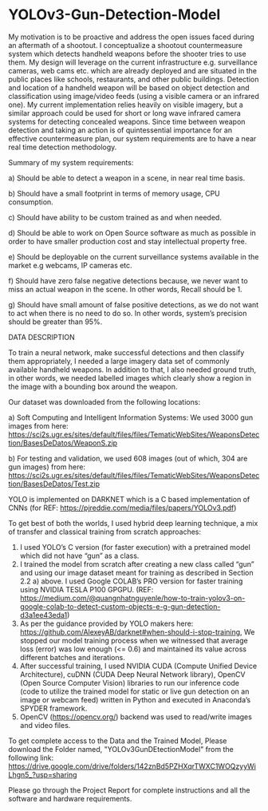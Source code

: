# YOLOv3-Gun-Detection-Model

My motivation is to be proactive and address the open issues faced during an aftermath of a shootout. I conceptualize a shootout countermeasure system which detects handheld weapons before the shooter tries to use them. My design will leverage on the current infrastructure e.g. surveillance cameras, web cams etc. which are already deployed and are situated in the public places like schools, restaurants, and other public buildings. Detection and location of a handheld weapon will be based on object detection and classification using image/video feeds (using a visible camera or an infrared one). My current implementation relies heavily on visible imagery, but a similar approach could be used for short or long wave infrared camera systems for detecting concealed weapons. Since time between weapon detection and taking an action is of quintessential importance for an effective countermeasure plan, our system requirements are to have a near real time detection methodology.


Summary of my system requirements:

a)	Should be able to detect a weapon in a scene, in near real time basis.

b)	Should have a small footprint in terms of memory usage, CPU consumption.

c)	Should have ability to be custom trained as and when needed.

d)	Should be able to work on Open Source software as much as possible in order to have smaller production cost and stay intellectual property free.

e)	Should be deployable on the current surveillance systems available in the market e.g webcams, IP cameras etc.

f)	Should have zero false negative detections because, we never want to miss an actual weapon in the scene. In other words, Recall should be 1.

g)	Should have small amount of false positive detections, as we do not want to act when there is no need to do so. In other words, system’s precision should be greater than 95%.   

DATA DESCRIPTION


To train a neural network, make successful detections and then classify them appropriately, I needed a large imagery data set of commonly available handheld weapons. In addition to that, I also needed ground truth, in other words, we needed labelled images which clearly show a region in the image with a bounding box around the weapon. 

Our dataset was downloaded from the following locations:

a)	Soft Computing and Intelligent Information Systems: We used 3000 gun images from here: https://sci2s.ugr.es/sites/default/files/files/TematicWebSites/WeaponsDetection/BasesDeDatos/WeaponS.zip

b)	For testing and validation, we used 608 images (out of which, 304 are gun images) from here: https://sci2s.ugr.es/sites/default/files/files/TematicWebSites/WeaponsDetection/BasesDeDatos/Test.zip

YOLO is implemented on DARKNET which is a C based implementation of CNNs (for REF: https://pjreddie.com/media/files/papers/YOLOv3.pdf)

To get best of both the worlds, I used hybrid deep learning technique, a mix of transfer and classical training from scratch approaches:
1)	I used YOLO’s C version (for faster execution) with a pretrained model which did not have “gun” as a class.
2)	I trained the model from scratch after creating a new class called “gun” and using our image dataset meant for training as described in Section 2.2 a) above. I used Google COLAB’s PRO version for faster training using NVIDIA TESLA P100 GPGPU.
(REF: https://medium.com/@quangnhatnguyenle/how-to-train-yolov3-on-google-colab-to-detect-custom-objects-e-g-gun-detection-d3a1ee43eda1)
3)	As per the guidance provided by YOLO makers here: https://github.com/AlexeyAB/darknet#when-should-i-stop-training, We stopped our model training process when we witnessed that average loss (error) was low enough (<= 0.6) and maintained its value across different batches and iterations. 
4)	After successful training, I used NVIDIA CUDA (Compute Unified Device Architecture), cuDNN (CUDA Deep Neural Network library), OpenCV (Open Source Computer Vision) libraries to run our inference code (code to utilize the trained model for static or live gun detection on an image or webcam feed) written in Python and executed in Anaconda’s SPYDER framework. 
5)	OpenCV (https://opencv.org/) backend was used to read/write images and video files.


To get complete access to the Data and the Trained Model, Please download the Folder named, "YOLOv3GunDEtectionModel" from the following link:
https://drive.google.com/drive/folders/142znBd5PZHXqrTWXC1WOQzyyWiLhgn5_?usp=sharing

Please go through the Project Report for complete instructions and all the software and hardware requirements.


